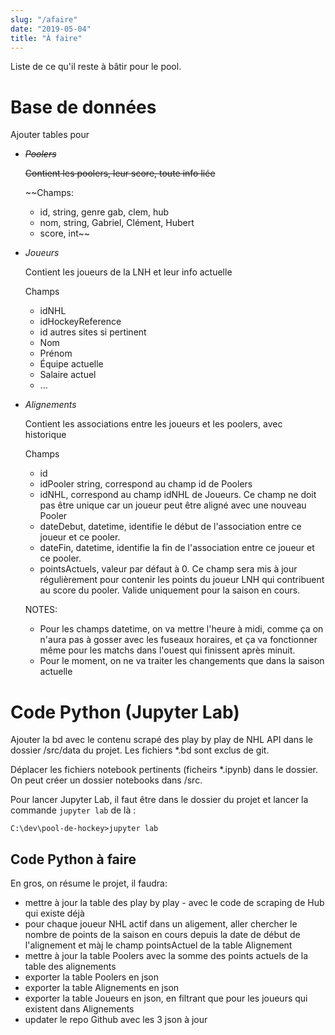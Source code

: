 ```yaml
---
slug: "/afaire"
date: "2019-05-04"
title: "À faire"
---
```

Liste de ce qu'il reste à bâtir pour le pool.

# Base de données

Ajouter tables pour
* ~~*Poolers*~~

    ~~Contient les poolers, leur score, toute info liée~~

    ~~Champs:
    * id, string, genre gab, clem, hub
    * nom, string, Gabriel, Clément, Hubert
    * score, int~~
* *Joueurs*

    Contient les joueurs de la LNH et leur info actuelle

    Champs
    * idNHL
    * idHockeyReference
    * id autres sites si pertinent
    * Nom
    * Prénom
    * Équipe actuelle
    * Salaire actuel
    * ...

* *Alignements*

    Contient les associations entre les joueurs et les poolers, avec historique

    Champs
    * id
    * idPooler string, correspond au champ id de Poolers
    * idNHL, correspond au champ idNHL de Joueurs. Ce champ ne doit pas être unique car un joueur peut être aligné avec une nouveau Pooler
    * dateDebut, datetime, identifie le début de l'association entre ce joueur et ce pooler.
    * dateFin, datetime, identifie la fin de l'association entre ce joueur et ce pooler.
    * pointsActuels, valeur par défaut à 0. Ce champ sera mis à jour régulièrement pour contenir les points du joueur LNH qui contribuent au score du pooler. Valide uniquement pour la saison en cours.

    NOTES:

    * Pour les champs datetime, on va mettre l'heure à midi, comme ça on n'aura pas à gosser avec les fuseaux horaires, et ça va fonctionner même pour les matchs dans l'ouest qui finissent après minuit.
    * Pour le moment, on ne va traiter les changements que dans la saison actuelle




# Code Python (Jupyter Lab)

Ajouter la bd avec le contenu scrapé des play by play de NHL API dans le dossier /src/data du projet. Les fichiers *.bd sont exclus de git.

Déplacer les fichiers notebook pertinents (ficheirs *.ipynb) dans le dossier. On peut créer un dossier notebooks dans /src.

Pour lancer Jupyter Lab, il faut être dans le dossier du projet et lancer la commande `jupyter lab` de là :

```
C:\dev\pool-de-hockey>jupyter lab
```

## Code Python à faire
En gros, on résume le projet, il faudra:
* mettre à jour la table des play by play - avec le code de scraping de Hub qui existe déjà
* pour chaque joueur NHL actif dans un aligement, aller chercher le nombre de points de la saison en cours depuis la date de début de l'alignement et màj le champ pointsActuel de la table Alignement
* mettre à jour la table Poolers avec la somme des points actuels de la table des alignements
* exporter la table Poolers en json
* exporter la table Alignements en json
* exporter la table Joueurs en json, en filtrant que pour les joueurs qui existent dans Alignements
* updater le repo Github avec les 3 json à jour